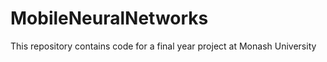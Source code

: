 # MobileNeuralNetworks

This repository contains code for a final year project at Monash University
